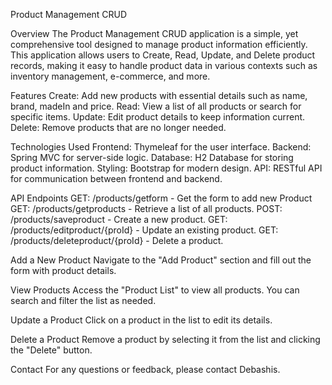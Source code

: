 Product Management CRUD

Overview
The Product Management CRUD application is a simple, yet comprehensive tool designed to manage product information efficiently. This application allows users to Create, Read, Update, and Delete product records, making it easy to handle product data in various contexts such as inventory management, e-commerce, and more.

Features
Create: Add new products with essential details such as name, brand, madeIn and price.
Read: View a list of all products or search for specific items.
Update: Edit product details to keep information current.
Delete: Remove products that are no longer needed.

Technologies Used
Frontend: Thymeleaf for the user interface.
Backend: Spring MVC for server-side logic.
Database: H2 Database for storing product information.
Styling: Bootstrap for modern design.
API: RESTful API for communication between frontend and backend.

API Endpoints
GET: /products/getform - Get the form to add new Product
GET: /products/getproducts - Retrieve a list of all products.
POST: /products/saveproduct - Create a new product.
GET: /products/editproduct/{proId} - Update an existing product.
GET: /products/deleteproduct/{proId} - Delete a product.

Add a New Product
Navigate to the "Add Product" section and fill out the form with product details.

View Products
Access the "Product List" to view all products. You can search and filter the list as needed.

Update a Product
Click on a product in the list to edit its details.

Delete a Product
Remove a product by selecting it from the list and clicking the "Delete" button.

Contact
For any questions or feedback, please contact Debashis.
